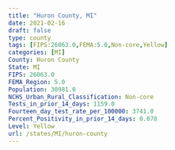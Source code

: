 ```yaml
---
title: "Huron County, MI"
date: 2021-02-16
draft: false
type: county
tags: [FIPS:26063.0,FEMA:5.0,Non-core,Yellow]
categories: [MI]
County: Huron County
State: MI
FIPS: 26063.0
FEMA_Region: 5.0
Population: 30981.0
NCHS_Urban_Rural_Classification: Non-core
Tests_in_prior_14_days: 1159.0
Fourteen_day_test_rate_per_100000: 3741.0
Percent_Positivity_in_prior_14_days: 0.078
Level: Yellow
url: /states/MI/huron-county
---
```



